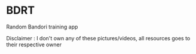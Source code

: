 # BDRT
Random Bandori training app

Disclaimer : I don't own any of these pictures/videos, all resources goes to their respective owner
